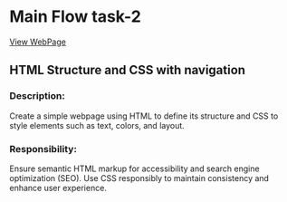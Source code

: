 # Main Flow task-2

[View WebPage](https://chirag0521.github.io/mainflowtask2/)

## HTML Structure and CSS with navigation

### Description:
Create a simple webpage using HTML to
define its structure and CSS to style elements
such as text, colors, and layout.

### Responsibility:
Ensure semantic HTML markup for
accessibility and search engine
optimization (SEO). Use CSS responsibly
to maintain consistency and enhance user
experience.

